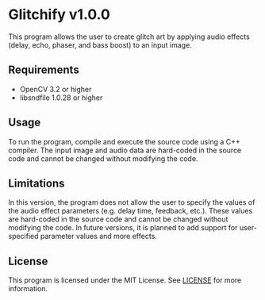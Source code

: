 # Glitchify v1.0.0

This program allows the user to create glitch art by applying audio effects (delay, echo, phaser, and bass boost) to an input image.

## Requirements
- OpenCV 3.2 or higher
- libsndfile 1.0.28 or higher

## Usage
To run the program, compile and execute the source code using a C++ compiler. The input image and audio data are hard-coded in the source code and cannot be changed without modifying the code.

## Limitations
In this version, the program does not allow the user to specify the values of the audio effect parameters (e.g. delay time, feedback, etc.). These values are hard-coded in the source code and cannot be changed without modifying the code. In future versions, it is planned to add support for user-specified parameter values and more effects.

## License
This program is licensed under the MIT License. See [LICENSE](LICENSE) for more information.
